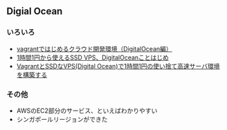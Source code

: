 ## Digial Ocean


### いろいろ

- [vagrantではじめるクラウド開発環境（DigitalOcean編）](http://qiita.com/msykiino/items/d45cab7f520a3288862a)
- [1時間1円から使えるSSD VPS、DigitalOceanことはじめ](http://yutapon.hatenablog.com/entry/2014/04/15/102832)
- [VagrantとSSDなVPS(Digital Ocean)で1時間1円の使い捨て高速サーバ環境を構築する](http://blog.glidenote.com/blog/2013/12/05/digital-ocean-with-vagrant/)


### その他

- AWSのEC2部分のサービス、といえばわかりやすい
- シンガポールリージョンができた